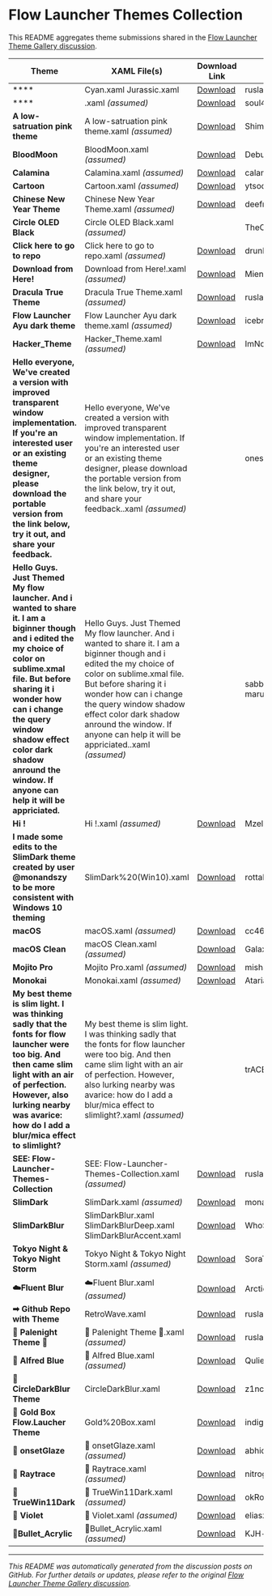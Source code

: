 # Flow Launcher Themes Collection

This README aggregates theme submissions shared in the [Flow Launcher Theme Gallery discussion](https://github.com/Flow-Launcher/Flow.Launcher/discussions/1438).

| Theme | XAML File(s) | Download Link | Author | Preview |
|-------|--------------|---------------|--------|--------|
| **** | Cyan.xaml Jurassic.xaml | [Download](https://github.com/ruslanlap/RetroWaveTheme.FlowLa/blob/master/Cyan.xaml) | ruslanlap | ✓ |
| **** | .xaml *(assumed)* | [Download](https://github.com/soul4feels/sofokeel) | soul4kills | ✓ |
| **A low-satruation pink theme** | A low-satruation pink theme.xaml *(assumed)* | [Download](https://github.com/Shiman-Zhu/flow-launcher-theme-morandi-colors) | Shiman-Zhu | ✓ |
| **BloodMoon** | BloodMoon.xaml *(assumed)* | [Download](https://github.com/DebugBoard/BloodMoon) | DebugBoard | ✓ |
| **Calamina** | Calamina.xaml *(assumed)* | [Download](https://github.com/calamina/flow) | calamina | ✓ |
| **Cartoon** | Cartoon.xaml *(assumed)* | [Download](https://github.com/Seb1plaz/Flow-Launcher-Cartoon) | ytsodacan | ✓ |
| **Chinese New Year Theme** | Chinese New Year Theme.xaml *(assumed)* | [Download](https://github.com/deefrawley/Flow.Launcher.Themes) | deefrawley | ✓ |
| **Circle OLED Black** | Circle OLED Black.xaml *(assumed)* | | TheOddball | ✓ |
| **Click here to go to repo** | Click here to go to repo.xaml *(assumed)* | [Download](https://github.com/drunkzurg/FlowLauncherUI) | drunkzurg | ✓ |
| **Download from Here!** | Download from Here!.xaml *(assumed)* | [Download](https://github.com/Flow-Launcher/Flow.Launcher/discussions/1438?sort=new#discussioncomment-10400585) | Miensoap | ✓ |
| **Dracula True Theme** | Dracula True Theme.xaml *(assumed)* | [Download](https://github.com/ruslanlap/RetroWaveTheme.FlowLa) | ruslanlap | ✓ |
| **Flow Launcher Ayu dark theme** | Flow Launcher Ayu dark theme.xaml *(assumed)* | [Download](https://github.com/dempfi/ayu) | icebruce | ✓ |
| **Hacker_Theme** | Hacker_Theme.xaml *(assumed)* | [Download](https://github.com/ImNotVarun/Hacker_Theme) | ImNotVarun | ✓ |
| **Hello everyone, We've created a version with improved transparent window implementation. If you're an interested user or an existing theme designer, please download the portable version from the link below, try it out, and share your feedback.** | Hello everyone, We've created a version with improved transparent window implementation. If you're an interested user or an existing theme designer, please download the portable version from the link below, try it out, and share your feedback..xaml *(assumed)* | | onesounds |  |
| **Hello Guys. Just Themed My flow launcher. And i wanted to share it. I am a biginner though and i edited the my choice of color on sublime.xmal file. But before sharing it i wonder  how can i change the query window shadow effect color dark shadow anround the window.  If anyone can help it will be appriciated.** | Hello Guys. Just Themed My flow launcher. And i wanted to share it. I am a biginner though and i edited the my choice of color on sublime.xmal file. But before sharing it i wonder  how can i change the query window shadow effect color dark shadow anround the window.  If anyone can help it will be appriciated..xaml *(assumed)* | | sabbir-ahamed-maruf | ✓ |
| **Hi !** | Hi !.xaml *(assumed)* | [Download](https://github.com/MzelleLilas/flowlauncher-theme) | MzelleLilas | ✓ |
| **I made some edits to the SlimDark theme created by user @monandszy to be more consistent with Windows 10 theming** | SlimDark%20(Win10).xaml | [Download](https://github.com/monandszy) | rottakore | ✓ |
| **macOS** | macOS.xaml *(assumed)* | [Download](https://github.com/abhidahal) | cc46808 | ✓ |
| **macOS Clean** | macOS Clean.xaml *(assumed)* | [Download](https://github.com/abhidahal) | GalaxyNZ | ✓ |
| **Mojito Pro** | Mojito Pro.xaml *(assumed)* | [Download](https://github.com/mishatoshi/mojito-pro-flowlauncher-theme) | mishatoshi | ✓ |
| **Monokai** | Monokai.xaml *(assumed)* | [Download](https://github.com/AtarianComputing/Monokai.flow) | AtarianComputing | ✓ |
| **My best theme is slim light. I was thinking sadly that the fonts for flow launcher were too big. And then came slim light with an air of perfection. However, also lurking nearby was avarice: how do I add a blur/mica effect to slimlight?** | My best theme is slim light. I was thinking sadly that the fonts for flow launcher were too big. And then came slim light with an air of perfection. However, also lurking nearby was avarice: how do I add a blur/mica effect to slimlight?.xaml *(assumed)* | | trACEroam |  |
| **SEE: Flow-Launcher-Themes-Collection** | SEE: Flow-Launcher-Themes-Collection.xaml *(assumed)* | [Download](https://github.com/ruslanlap/Flow-Launcher-Themes-Collection) | ruslanlap | ✓ |
| **SlimDark** | SlimDark.xaml *(assumed)* | [Download](https://github.com/0o-Mi/Flow-Launcher-SlimDark-Theme) | monandszy | ✓ |
| **SlimDarkBlur** | SlimDarkBlur.xaml SlimDarkBlurDeep.xaml SlimDarkBlurAccent.xaml | [Download](https://github.com/WhoSowSee/SlimDarkBlur.flow) | WhoSowSee | ✓ |
| **Tokyo Night & Tokyo Night Storm** | Tokyo Night & Tokyo Night Storm.xaml *(assumed)* | [Download](https://github.com/SoraTenshi/FlowLauncher-TokyoNight) | SoraTenshi | ✓ |
| **☁️Fluent Blur** | ☁️Fluent Blur.xaml *(assumed)* | [Download](https://github.com/Flow-Launcher/Flow.Launcher/issues/2387) | Arcticn | ✓ |
| **➡ Github Repo with Theme** | RetroWave.xaml | [Download](https://github.com/ruslanlap/RetroWaveTheme.FlowLa) | ruslanlap | ✓ |
| **🌌 Palenight Theme 🌌** | 🌌 Palenight Theme 🌌.xaml *(assumed)* | [Download](https://github.com/ruslanlap/RetroWaveTheme.FlowLa) | ruslanlap | ✓ |
| **🎨 Alfred Blue** | 🎨 Alfred Blue.xaml *(assumed)* | [Download](https://github.com/Qulierm/AlfredBlue/blob/main/Flow.Launcher%2019.05.2024%2011_53_21.png?raw=true) | Qulierm | ✓ |
| **🎨 CircleDarkBlur Theme** | CircleDarkBlur.xaml | [Download](https://github.com/z1nc0r3/CircleDarkBlur.Flow-Launcher) | z1nc0r3 | ✓ |
| **🎨 Gold Box Flow.Laucher Theme** | Gold%20Box.xaml | [Download](https://github.com/Flow-Launcher/Flow.Launcher) | indigofairyx | ✓ |
| **🎨 onsetGlaze** | 🎨 onsetGlaze.xaml *(assumed)* | [Download](https://github.com/abhidahal/onsetGlaze.flow) | abhidahal | ✓ |
| **🎨 Raytrace** | 🎨 Raytrace.xaml *(assumed)* | [Download](https://github.com/SamFrox/Raytrace/tree/main) | nitrogeo | ✓ |
| **🎨 TrueWin11Dark** | 🎨 TrueWin11Dark.xaml *(assumed)* | [Download](https://github.com/z1nc0r3/CircleDarkBlur.Flow-Launcher) | okRoni | ✓ |
| **🎨 Violet** | 🎨 Violet.xaml *(assumed)* | [Download](https://github.com/eliaszon/Violet.flow) | eliaszon | ✓ |
| **🎨Bullet_Acrylic** | 🎨Bullet_Acrylic.xaml *(assumed)* | [Download](https://github.com/KJH-x/FlowTheme) | KJH-x | ✓ |

---

*This README was automatically generated from the discussion posts on GitHub. For further details or updates, please refer to the original [Flow Launcher Theme Gallery discussion](https://github.com/Flow-Launcher/Flow.Launcher/discussions/1438).*
